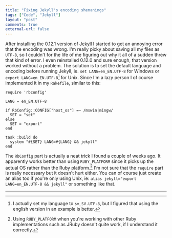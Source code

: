 ```yaml
---
title: "Fixing Jekyll's encoding shenanings" 
tags: ["Code", "Jekyll"]
layout: "post"
comments: true
external-url: false
---
```


After installing the 0.12.1 version of [Jekyll](http://jekyllrb.com/) I started to get an annoying error that the encoding was wrong. I'm really picky about saving all my files as `UTF-8`, so I couldn't for the life of me figuring out why it all of a sudden threw that kind of error. I even reinstalled 0.12.0 and sure enough, that version worked without a problem. The solution is to set the default language and encoding before running Jekyll, ie. `set LANG=en_EN.UTF-8` for Windows or `export LANG=en_EN.UTF-8`[^20130303-1] for Unix. Since I'm a lazy person I of course implemented it in my `Rakefile`, similar to this:

    require 'rbconfig'

    LANG = en_EN.UTF-8

    if RbConfig::CONFIG["host_os"] =~ /mswin|mingw/
      SET = "set"
    else
      SET = "export"
    end

    task :build do
      system "#{SET} LANG=#{LANG} && jekyll"
    end

The `RbConfig` part is actually a neat trick I found a couple of weeks ago. It apparently works better than using `RUBY_PLATFORM` since it picks up the actual OS rather than the Ruby platform.[^20130303-2] I'm not sure that the `require` part is really necessary but it doesn't hurt either. You can of course just create an alias too if you're only using Unix, ie: `alias jekyll="export LANG=en_EN.UTF-8 && jekyll"` or something like that.

* * *

[^20130303-1]: I actually set my language to `sv_SV.UTF-8`, but I figured that using the english version in an example is better.
[^20130303-2]: Using `RUBY_PLATFORM` when you're working with other Ruby implementations such as JRuby doesn't quite work, if I understand it correctly.
